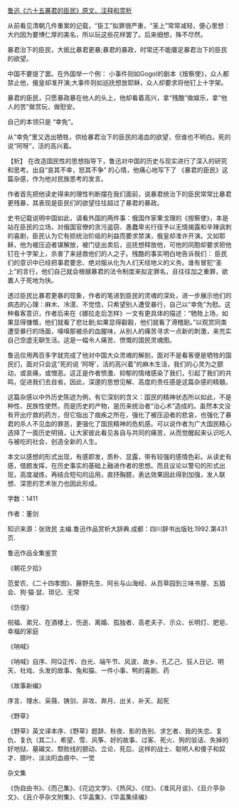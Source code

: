 [鲁迅《六十五暴君的臣民》原文、注释和赏析](https://www.vrrw.net/wx/9526.html)

从前看见清朝几件重案的记载，“臣工”拟罪很严重，“圣上”常常减轻，便心里想：大约因为要博仁厚的美名，所以玩这些花样罢了。后来细想，殊不尽然。

暴君治下的臣民，大抵比暴君更暴;暴君的暴政，时常还不能餍足暴君治下的臣民的欲望。

中国不要提了罢。在外国举一个例： 小事件则如Gogol的剧本《按察使》，众人都禁止他，俄皇却准开演;大事件则如巡抚想放耶稣，众人却要求将他钉上十字架。

暴君的臣民，只愿暴政暴在他人的头上，他却看着高兴，拿“残酷”做娱乐，拿“他人的苦”做赏玩，做慰安。

自己的本领只是 “幸免”。

从“幸免”里又选出牺牲，供给暴君治下的臣民的渴血的欲望，但谁也不明白。死的说“阿呀”，活的高兴着。



【析】 在改造国民性的思想指导下，鲁迅对中国的历史与现实进行了深入的研究和思考。出自“哀其不幸，怒其不争” 的心情，他痛心地写下了 《暴君的臣民》这篇杂感，作为他对民族思考的发言。

作者首先把他读史得来的理性判断摆在我们面前，说暴君统治下的臣民常常比暴君更残暴，其表现是臣民们的欲望往往超过了暴君的暴政。

史书记载说明中国如此，请看外国的两件事：俄国作家果戈理的《按察使》，本是站在臣民的立场，对俄国官僚的贪污盗窃、愚蠢卑劣行径予以无情揭露和辛辣讽刺的喜剧，臣民认为它有损统治阶级的利益而要求禁演，俄皇却准许开演。又如耶稣，他为被压迫者谋解放，被门徒出卖后，巡抚想释放他，可他的同胞却要求把他钉在十字架上，杀害了来拯救他们的人之子。残酷的事实明白地告诉我们： 臣民们的意识中已经把事君要忠、绝对服从化为人们天经地义的义务。谁有冒犯“圣上”的言行，他们自己就会根据暴君的法令制度来拟定罪名，且往往加之重罪，欲置人于死地为快。

透过臣民比暴君更暴的现象，作者的笔进到臣民的灵魂的深处，进一步展示他们的病态的心理：麻木、冷漠、不觉悟，只希望别人遭受暴行，自己以“幸免”为慰。这种看客意识，作者后来在《娜拉走后怎样》一文有更具体的描述：“牺牲上场，如果显得慷慨，他们就看了悲壮剧;如果显得觳穀，他们就看了滑稽剧。”以观赏同类遭受暴行的场面，嗅嗅那被杀的血腥味，从别人的痛苦寻求一点新的刺激，来充实自己空虚无聊生活。这是一幅令人痛苦、愤慨的国民灵魂图。

鲁迅仅用两百多字就完成了他对中国大众灵魂的解剖，面对不是看客便是牺牲的国民们，面对只会这“死的说 ‘阿呀’，活的高兴着”的麻木生活，我们的心灵为之颤动，或哀痛，或憎恶。这正是作者愤激、抑郁的情绪感染了我们，引起了我们的共鸣，促进我们去自省。因此，深邃的思想见解、高度的责任感是这篇杂感的精髓。

这篇杂感以中外历史陈迹为例，有它深刻的含义：国民的精神状态所以如此，不是种性、民族性使然，而是历史的产物，是历来统治者“治心术”造成的。虽然本文没有开出疗救的药方，但它指出了痼疾之所在，强化了被压迫者的悲哀，也强化了暴君的杀人不见血的罪恶，更强化了国民精神的危机感。可以说作者为广大国民精心选择了一面历史明镜，让大家彼此看见各自与共同的痛苦，从而觉醒起来认识吃人与被吃的社会，创造全新的人生。

本文以感想的形式出现，有感即发，质朴、显露，带有较强的感情色彩。从读史有感，借题发挥，在历史事实的基础上融进作者的思想。而且议论以警句的形式出现，高度凝炼，再结合短句的运用，直抒胸臆，表达效果因此得到加强，发人联想、深思的艺术张力也因此形成。

字数：1411

作者：董剑

知识来源：张效民 主编.鲁迅作品赏析大辞典.成都：四川辞书出版社.1992.第431页.

鲁迅作品全集鉴赏

《朝花夕拾》

范爱农、《二十四孝图》、藤野先生、阿长与山海经、从百草园到三味书屋、五猖会、狗·猫·鼠、琐记、无常

《仿徨》

祝福、弟兄、在酒楼上、伤逝、离婚、孤独者、高老夫子、示众、长明灯、肥皂、幸福的家庭

《呐喊》

《呐喊》自序、阿Q正传、白光、端午节、风波、故乡、孔乙己、狂人日记、明天、社戏、头发的故事、兔和猫、一件小事、鸭的喜剧、药

《故事新编》

序言、理水、采薇、铸剑、非攻、奔月、出关、补天、起死

《野草》

《野草》英文译本序、《野草》题辞、秋夜、影的告别、求乞者、我的失恋、复仇、复仇〔其二〕、希望、雪、风筝、好的故事、过客、死火、狗的驳诘、失掉的好地狱、墓碣文、颓败线的颤动、立论、死后、这样的战士、聪明人和傻子和奴才、腊叶、淡淡的血痕中、一觉

杂文集

《伪自由书》、《而己集》、《花边文学》、《热风》、《坟》、《准风月谈》、《且介亭杂文》、《且介亭杂文附集》、《华盖集》、《华盖集续编》


